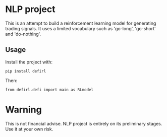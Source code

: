 # NLP project
This is an attempt to build a reinforcement learning model for generating trading signals. It uses a limited vocabulary such as 'go-long', 'go-short' and 'do-nothing'.
## Usage
Install the project with:
```
pip install defirl
```
Then:
```
from defirl.defi import main as RLmodel
```

# Warning
This is not financial advise. NLP project is entirely on its preliminary stages. Use it at your own risk.
